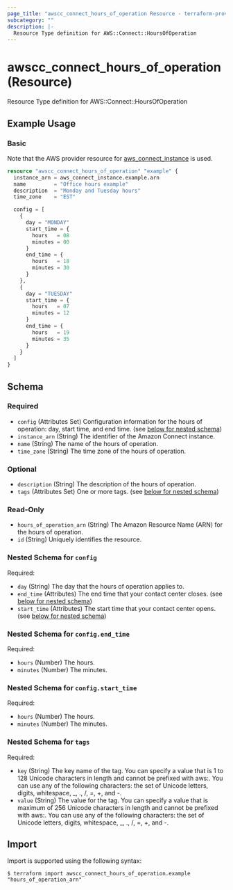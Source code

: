 ```yaml
---
page_title: "awscc_connect_hours_of_operation Resource - terraform-provider-awscc"
subcategory: ""
description: |-
  Resource Type definition for AWS::Connect::HoursOfOperation
---
```


# awscc_connect_hours_of_operation (Resource)

Resource Type definition for AWS::Connect::HoursOfOperation

## Example Usage

### Basic

Note that the AWS provider resource for [aws_connect_instance](https://registry.terraform.io/providers/hashicorp/aws/latest/docs/resources/connect_instance) is used.

```terraform
resource "awscc_connect_hours_of_operation" "example" {
  instance_arn = aws_connect_instance.example.arn
  name         = "Office hours example"
  description  = "Monday and Tuesday hours"
  time_zone    = "EST"

  config = [
    {
      day = "MONDAY"
      start_time = {
        hours   = 08
        minutes = 00
      }
      end_time = {
        hours   = 18
        minutes = 30
      }
    },
    {
      day = "TUESDAY"
      start_time = {
        hours   = 07
        minutes = 12
      }
      end_time = {
        hours   = 19
        minutes = 35
      }
    }
  ]
}
```

<!-- schema generated by tfplugindocs -->
## Schema

### Required

- `config` (Attributes Set) Configuration information for the hours of operation: day, start time, and end time. (see [below for nested schema](#nestedatt--config))
- `instance_arn` (String) The identifier of the Amazon Connect instance.
- `name` (String) The name of the hours of operation.
- `time_zone` (String) The time zone of the hours of operation.

### Optional

- `description` (String) The description of the hours of operation.
- `tags` (Attributes Set) One or more tags. (see [below for nested schema](#nestedatt--tags))

### Read-Only

- `hours_of_operation_arn` (String) The Amazon Resource Name (ARN) for the hours of operation.
- `id` (String) Uniquely identifies the resource.

<a id="nestedatt--config"></a>
### Nested Schema for `config`

Required:

- `day` (String) The day that the hours of operation applies to.
- `end_time` (Attributes) The end time that your contact center closes. (see [below for nested schema](#nestedatt--config--end_time))
- `start_time` (Attributes) The start time that your contact center opens. (see [below for nested schema](#nestedatt--config--start_time))

<a id="nestedatt--config--end_time"></a>
### Nested Schema for `config.end_time`

Required:

- `hours` (Number) The hours.
- `minutes` (Number) The minutes.


<a id="nestedatt--config--start_time"></a>
### Nested Schema for `config.start_time`

Required:

- `hours` (Number) The hours.
- `minutes` (Number) The minutes.



<a id="nestedatt--tags"></a>
### Nested Schema for `tags`

Required:

- `key` (String) The key name of the tag. You can specify a value that is 1 to 128 Unicode characters in length and cannot be prefixed with aws:. You can use any of the following characters: the set of Unicode letters, digits, whitespace, _, ., /, =, +, and -.
- `value` (String) The value for the tag. You can specify a value that is maximum of 256 Unicode characters in length and cannot be prefixed with aws:. You can use any of the following characters: the set of Unicode letters, digits, whitespace, _, ., /, =, +, and -.

## Import

Import is supported using the following syntax:

```shell
$ terraform import awscc_connect_hours_of_operation.example "hours_of_operation_arn"
```